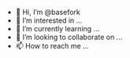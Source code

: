 - 👋 Hi, I’m @basefork
- 👀 I’m interested in ...
- 🌱 I’m currently learning ...
- 💞️ I’m looking to collaborate on ...
- 📫 How to reach me ...
